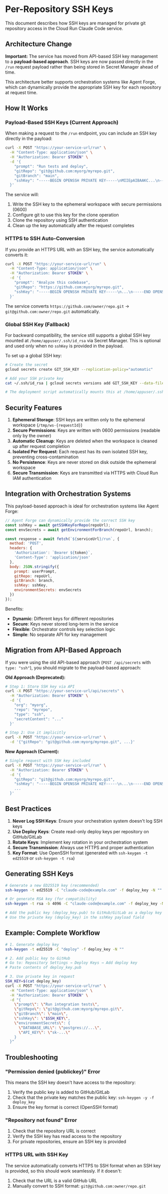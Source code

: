 # Per-Repository SSH Keys

This document describes how SSH keys are managed for private git repository access in the Cloud Run Claude Code service.

## Architecture Change

**Important:** The service has moved from API-based SSH key management to a **payload-based approach**. SSH keys are now passed directly in the `/run` request payload rather than being stored in Secret Manager ahead of time.

This architecture better supports orchestration systems like Agent Forge, which can dynamically provide the appropriate SSH key for each repository at request time.

## How It Works

### Payload-Based SSH Keys (Current Approach)

When making a request to the `/run` endpoint, you can include an SSH key directly in the payload:

```bash
curl -X POST "https://your-service-url/run" \
  -H "Content-Type: application/json" \
  -H "Authorization: Bearer $TOKEN" \
  -d '{
    "prompt": "Run tests and deploy",
    "gitRepo": "git@github.com:myorg/myrepo.git",
    "gitBranch": "main",
    "sshKey": "-----BEGIN OPENSSH PRIVATE KEY-----\nMIIEpAIBAAKC...\n-----END OPENSSH PRIVATE KEY-----"
  }'
```

The service will:
1. Write the SSH key to the ephemeral workspace with secure permissions (0600)
2. Configure git to use this key for the clone operation
3. Clone the repository using SSH authentication
4. Clean up the key automatically after the request completes

### HTTPS to SSH Auto-Conversion

If you provide an HTTPS URL with an SSH key, the service automatically converts it:

```bash
curl -X POST "https://your-service-url/run" \
  -H "Content-Type: application/json" \
  -H "Authorization: Bearer $TOKEN" \
  -d '{
    "prompt": "Analyze this codebase",
    "gitRepo": "https://github.com:myorg/myrepo.git",
    "sshKey": "-----BEGIN OPENSSH PRIVATE KEY-----\n...\n-----END OPENSSH PRIVATE KEY-----"
  }'
```

The service converts `https://github.com/owner/repo.git` → `git@github.com:owner/repo.git` automatically.

### Global SSH Key (Fallback)

For backward compatibility, the service still supports a global SSH key mounted at `/home/appuser/.ssh/id_rsa` via Secret Manager. This is optional and used only when no `sshKey` is provided in the payload.

To set up a global SSH key:

```bash
# Create the secret
gcloud secrets create GIT_SSH_KEY --replication-policy="automatic"

# Add your SSH private key
cat ~/.ssh/id_rsa | gcloud secrets versions add GIT_SSH_KEY --data-file=-

# The deployment script automatically mounts this at /home/appuser/.ssh/id_rsa
```

## Security Features

1. **Ephemeral Storage**: SSH keys are written only to the ephemeral workspace (`/tmp/ws-{requestId}`)
2. **Secure Permissions**: Keys are written with 0600 permissions (readable only by the owner)
3. **Automatic Cleanup**: Keys are deleted when the workspace is cleaned up after request completion
4. **Isolated Per Request**: Each request has its own isolated SSH key, preventing cross-contamination
5. **No Persistence**: Keys are never stored on disk outside the ephemeral workspace
6. **Secure Transmission**: Keys are transmitted via HTTPS with Cloud Run IAM authentication

## Integration with Orchestration Systems

This payload-based approach is ideal for orchestration systems like Agent Forge:

```javascript
// Agent Forge can dynamically provide the correct SSH key
const sshKey = await getSSHKeyForRepo(repoUrl);
const envSecrets = await getEnvironmentForBranch(repoUrl, branch);

const response = await fetch(`${serviceUrl}/run`, {
  method: 'POST',
  headers: {
    'Authorization': `Bearer ${token}`,
    'Content-Type': 'application/json'
  },
  body: JSON.stringify({
    prompt: userPrompt,
    gitRepo: repoUrl,
    gitBranch: branch,
    sshKey: sshKey,
    environmentSecrets: envSecrets
  })
});
```

Benefits:
- **Dynamic**: Different keys for different repositories
- **Secure**: Keys never stored long-term in the service
- **Flexible**: Orchestrator controls key selection logic
- **Simple**: No separate API for key management

## Migration from API-Based Approach

If you were using the old API-based approach (`POST /api/secrets` with `type: "ssh"`), you should migrate to the payload-based approach:

**Old Approach (Deprecated):**
```bash
# Step 1: Store SSH key via API
curl -X POST "https://your-service-url/api/secrets" \
  -H "Authorization: Bearer $TOKEN" \
  -d '{
    "org": "myorg",
    "repo": "myrepo",
    "type": "ssh",
    "secretContent": "..."
  }'

# Step 2: Use it implicitly
curl -X POST "https://your-service-url/run" \
  -d '{"gitRepo": "git@github.com:myorg/myrepo.git", ...}'
```

**New Approach (Current):**
```bash
# Single request with SSH key included
curl -X POST "https://your-service-url/run" \
  -H "Authorization: Bearer $TOKEN" \
  -d '{
    "gitRepo": "git@github.com:myorg/myrepo.git",
    "sshKey": "-----BEGIN OPENSSH PRIVATE KEY-----\n...\n-----END OPENSSH PRIVATE KEY-----",
    ...
  }'
```

## Best Practices

1. **Never Log SSH Keys**: Ensure your orchestration system doesn't log SSH keys
2. **Use Deploy Keys**: Create read-only deploy keys per repository on GitHub/GitLab
3. **Rotate Keys**: Implement key rotation in your orchestration system
4. **Secure Transmission**: Always use HTTPS and proper authentication
5. **Key Format**: Use OpenSSH format (generated with `ssh-keygen -t ed25519` or `ssh-keygen -t rsa`)

## Generating SSH Keys

```bash
# Generate a new ED25519 key (recommended)
ssh-keygen -t ed25519 -C "claude-code@example.com" -f deploy_key -N ""

# Or generate RSA key (for compatibility)
ssh-keygen -t rsa -b 4096 -C "claude-code@example.com" -f deploy_key -N ""

# Add the public key (deploy_key.pub) to GitHub/GitLab as a deploy key
# Use the private key (deploy_key) in the sshKey payload field
```

## Example: Complete Workflow

```bash
# 1. Generate deploy key
ssh-keygen -t ed25519 -C "deploy" -f deploy_key -N ""

# 2. Add public key to GitHub
# Go to: Repository Settings → Deploy Keys → Add deploy key
# Paste contents of deploy_key.pub

# 3. Use private key in request
SSH_KEY=$(cat deploy_key)
curl -X POST "https://your-service-url/run" \
  -H "Content-Type: application/json" \
  -H "Authorization: Bearer $TOKEN" \
  -d "{
    \"prompt\": \"Run integration tests\",
    \"gitRepo\": \"git@github.com:myorg/myrepo.git\",
    \"gitBranch\": \"main\",
    \"sshKey\": \"$SSH_KEY\",
    \"environmentSecrets\": {
      \"DATABASE_URL\": \"postgres://...\",
      \"API_KEY\": \"sk-...\"
    }
  }"
```

## Troubleshooting

### "Permission denied (publickey)" Error

This means the SSH key doesn't have access to the repository:
1. Verify the public key is added to GitHub/GitLab
2. Check that the private key matches the public key: `ssh-keygen -y -f deploy_key`
3. Ensure the key format is correct (OpenSSH format)

### "Repository not found" Error

1. Check that the repository URL is correct
2. Verify the SSH key has read access to the repository
3. For private repositories, ensure an SSH key is provided

### HTTPS URL with SSH Key

The service automatically converts HTTPS to SSH format when an SSH key is provided, so this should work seamlessly. If it doesn't:
1. Check that the URL is a valid GitHub URL
2. Manually convert to SSH format: `git@github.com:owner/repo.git`
